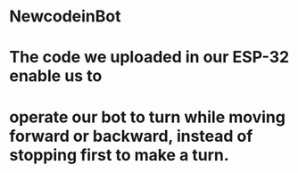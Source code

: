 # NewcodeinBot
# The code we uploaded in our ESP-32 enable us to 
# operate our bot to turn while moving forward or backward, instead of stopping first to make a turn.
